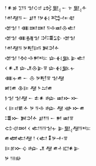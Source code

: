 <div class='block'>
<div class='line'>𒁹 𒀭𒂊 𒋛𒀀 𒈠𒄭𒄑 𒃶𒅅 𒀸 𒆳 𒅅𒅆</div>
<div class='line'>𒁹𒉣𒆷𒀀 𒀸 𒋗𒈫 𒁹𒃻𒈬 𒅋𒋰𒊏</div>
<div class='line'>𒌝𒈠 𒁹 𒈪𒌅𒌅 𒀀𒈾𒀜𒁲𒅗</div>
<div class='line'>𒌝𒈠 𒈪𒉆𒈠 𒋫𒃮𒁉 𒌝𒈠</div>
<div class='line'>𒁹𒉣𒆷𒀀 𒃻𒋃𒅀 𒀉𒋫𒅆</div>
<div class='line'>𒌝𒈠 𒁹𒁵𒈾𒂍𒌈 𒇽𒈬𒆥𒉌𒅗</div>
<div class='line'>𒌋 𒀭𒂗 𒇽𒂗𒁲𒉌𒐊 𒇽𒈬𒆥𒉡</div>
<div class='line'>𒈪𒉡𒌑 𒀸 𒊮 𒃻𒋃𒐊 𒈠𒆷</div>
<div class='line'>𒅖𒋙𒌑 𒆠𒄿 𒆷 𒈨𒁺𒌑</div>
<div class='line'>𒊩𒈠 𒈠𒆷 𒀸 𒉺𒀭 𒈗 𒀜𒁍𒁍</div>
<div class='line'>𒌋 𒄿𒁀𒀾𒅆 𒃻 𒀀𒈾 𒈗 𒆷 𒀝𒁍𒌑</div>
<div class='line'>𒃮𒁍 𒀉𒋫𒅆 𒋗𒈫𒀀 𒀸 𒂍 𒀜𒐊</div>
<div class='line'>𒌌𒋼𒇷 𒌋 𒅗𒀀𒀀𒈠𒉡 𒉌𒅅𒆷𒀀𒌈</div>
<div class='line'>𒌑𒅘𒅗𒆷 𒁹 𒌋𒅗 𒀮𒃻𒋾𒐊</div>
<div class='line'>𒄿𒁳𒁍𒌒 𒈗 𒂗 𒆷 𒌑𒈦𒊬𒀭𒉌</div>
<div class='line'>𒃻 𒁹𒍝𒄫</div>
</div>